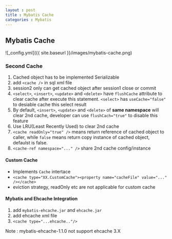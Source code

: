 ```yaml
---
layout : post
title : Mybatis Cache
categories : Mybatis
---
```


## Mybatis Cache

![_config.yml]({{ site.baseurl }}/images/mybatis-cache.png)

### Second Cache

1. Cached object has to be implemented Serializable
2. add `<cache />` in sql xml file
3. session2 only can get cached object after session1 close or commit
4. `<select>`, `<insert>`, `<update>` and `<delete>` have `flushCache` attribute to clear cache after execute 
this statement. `<select>` has `useCache="false"` to desiable cache this select result
5. By default, `<insert>`, `<update>` and `<delete>` of **same namespace** will clear 2nd cache, developer can use `flushCach="true"` to disable this feature
6. Use LRU(Least Recently Used) to clear 2nd cache
7. `<cache readOnly="true" />` means return reference of cached object to caller, while `false` means return copy instance of cached object, defaulst is false.
8. `<cache-ref namespace="..." />` share 2nd cache config/instance

#### Custom Cache

- Implements `Cache` intertace
- `<cache type="XX.CustomCache"><property name="cacheFile" value="..." /></cache>`
- eviction strategy, readOnly etc are not applicable for custom cache

#### Mybatis and Ehcache Integration

1. add `mybatis-ehcache.jar` and `ehcache.jar`
2. add ehcache xml file
3. `<cache type="...ehcache.."/>`

Note : mybatis-ehcache-1.1.0 not support ehcache 3.X
